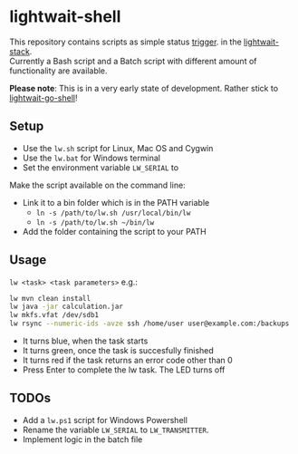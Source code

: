 # lightwait-shell

This repository contains scripts as simple status [trigger](https://github.com/BuZZ-T/lightwait#trigger). in the [lightwait-stack](https://github.com/BuZZ-T/lightwait).  
Currently a Bash script and a Batch script with different amount of functionality are available.

 **Please note**: This is in a very early state of development. Rather stick to [lightwait-go-shell](https://github.com/BuZZ-T/lightwait-go-shell)!

## Setup

* Use the `lw.sh` script for Linux, Mac OS and Cygwin
* Use the `lw.bat` for Windows terminal
* Set the environment variable `LW_SERIAL` to 


Make the script available on the command line:

* Link it to a bin folder which is in the PATH variable
    * `ln -s /path/to/lw.sh /usr/local/bin/lw`
    * `ln -s /path/to/lw.sh ~/bin/lw`
* Add the folder containing the script to your PATH

## Usage

`lw <task> <task parameters>`
e.g.:

```bash
lw mvn clean install
lw java -jar calculation.jar
lw mkfs.vfat /dev/sdb1
lw rsync --numeric-ids -avze ssh /home/user user@example.com:/backups 
```

* It turns blue, when the task starts
* It turns green, once the task is succesfully finished
* It turns red if the task returns an error code other than 0
* Press Enter to complete the lw task. The LED turns off

## TODOs
* Add a `lw.ps1` script for Windows Powershell
* Rename the variable `LW_SERIAL` to `LW_TRANSMITTER`.
* Implement logic in the batch file
